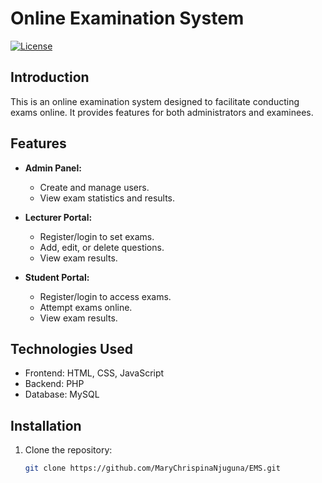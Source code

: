 # Online Examination System

[![License](https://img.shields.io/badge/license-MIT-blue.svg)](LICENSE)

## Introduction
This is an online examination system designed to facilitate conducting exams online. It provides features for both administrators and examinees.

## Features
- **Admin Panel:**
  - Create and manage users.
  - View exam statistics and results.

- **Lecturer Portal:**
  - Register/login to set exams.
  - Add, edit, or delete questions.
  - View exam results.

- **Student Portal:**
  - Register/login to access exams.
  - Attempt exams online.
  - View exam results.

## Technologies Used
- Frontend: HTML, CSS, JavaScript
- Backend:  PHP
- Database: MySQL

## Installation
1. Clone the repository:
   ```bash
   git clone https://github.com/MaryChrispinaNjuguna/EMS.git
   
